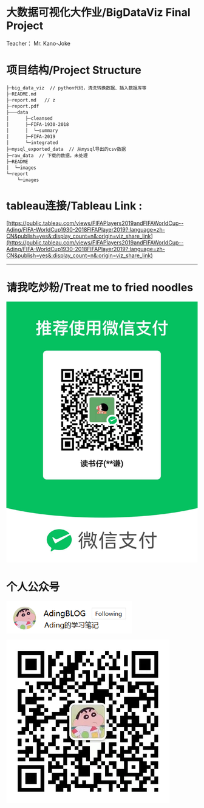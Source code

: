 # 大数据可视化大作业/BigDataViz Final Project

Teacher： Mr. Kano-Joke



# 项目结构/Project Structure

```
├─big_data_viz  // python代码，清洗转换数据、插入数据库等
├─README.md
├─report.md   // z
├─report.pdf
├───data
│      ├─cleansed
│      ├─FIFA-1930-2018
│      │  └─summary
│      ├─FIFA-2019
│      └─integrated
├─mysql_exported_data  // 从mysql导出的csv数据
├─raw_data  // 下载的数据，未处理
├─README
│  └─images
└─report
    └─images
```





# tableau连接/Tableau Link :

[https://public.tableau.com/views/FIFAPlayers2019andFIFAWorldCup--Ading/FIFA-WorldCup1930-2018FIFAPlayer2019?:language=zh-CN&publish=yes&:display_count=n&:origin=viz_share_link](https://public.tableau.com/views/FIFAPlayers2019andFIFAWorldCup--Ading/FIFA-WorldCup1930-2018FIFAPlayer2019?:language=zh-CN&publish=yes&:display_count=n&:origin=viz_share_link)

---



# 请我吃炒粉/Treat me to fried noodles

![image-20220610125521900](README/images/image-20220610125521900.png)

# 个人公众号

![image-20220610125953114](README/images/image-20220610125953114.png)

![image-20220610130048293](README/images/image-20220610130048293.png)

